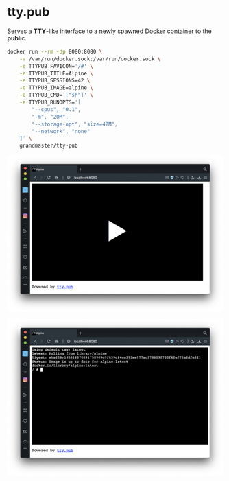 <!-- SPDX-License-Identifier: AGPL-3.0-or-later -->

# tty.pub

Serves a **[TTY]**-like interface to a newly spawned
[Docker] container to the **pub**lic.

```bash
docker run --rm -dp 8080:8080 \
    -v /var/run/docker.sock:/var/run/docker.sock \
    -e TTYPUB_FAVICON='/#' \
    -e TTYPUB_TITLE=Alpine \
    -e TTYPUB_SESSIONS=42 \
    -e TTYPUB_IMAGE=alpine \
    -e TTYPUB_CMD='["sh"]' \
    -e TTYPUB_RUNOPTS='[
        "--cpus", "0.1",
        "-m", "20M",
        "--storage-opt", "size=42M",
        "--network", "none"
    ]' \
    grandmaster/tty-pub
```

![](images/1.png)

![](images/2.png)


[TTY]: https://en.wikipedia.org/wiki/Tty_(unix)
[Docker]: https://www.docker.com
